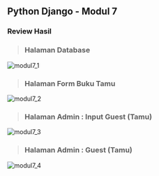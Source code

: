 ## Python Django - Modul 7

### Review Hasil
> ### Halaman Database<br>
![modul7_1](https://github.com/hhiiffzzii/task-PemrogramanPython/assets/93045470/ebac85cc-57a6-4309-9f2b-170067578c1c)
> ### Halaman Form Buku Tamu<br>
![modul7_2](https://github.com/hhiiffzzii/task-PemrogramanPython/assets/93045470/5aba282d-19e2-42d6-90e0-34bb6a2fd50f)
> ### Halaman Admin : Input Guest (Tamu)<br>
![modul7_3](https://github.com/hhiiffzzii/task-PemrogramanPython/assets/93045470/88a6b5f4-d251-495b-bd95-ba71c2fe904a)
> ### Halaman Admin : Guest (Tamu)<br>
![modul7_4](https://github.com/hhiiffzzii/task-PemrogramanPython/assets/93045470/6284405d-caa6-4769-90de-318b0ad303f1)
